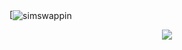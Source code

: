 [<img align="center" alt="simswappin" src="https://i.imgur.com/nYSY6rf.png" />

<p align="center">
  <img src="https://github-readme-stats.vercel.app/api/?username=1amari&title_color=e614f5&text_color=BABABA&show_icons=true&bg_color=00000000&hide_border=true&icon_color=56A5E9&hide_title=true&count_private=true" />
</p>

